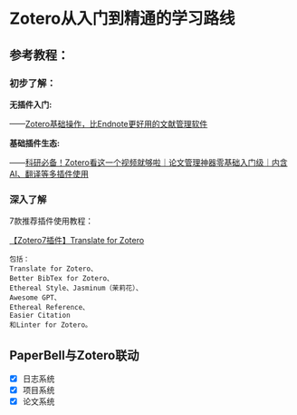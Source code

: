 # Zotero从入门到精通的学习路线

## 参考教程：

### 初步了解：


**无插件入门:**

——[Zotero基础操作，比Endnote更好用的文献管理软件](https://www.bilibili.com/video/BV1ZE411p7qT/?share_source=copy_web&vd_source=2ef7adfc171773d3b25a94de4f40ebb3)


**基础插件生态:**

——[科研必备！Zotero看这一个视频就够啦｜论文管理神器零基础入门级｜内含AI、翻译等多插件使用](https://www.bilibili.com/video/BV18SHPerEPJ/?share_source=copy_web&vd_source=2ef7adfc171773d3b25a94de4f40ebb3)


### 深入了解

7款推荐插件使用教程：

[【Zotero7插件】Translate for Zotero](https://www.bilibili.com/video/BV16DvveEEdx/?share_source=copy_web&vd_source=2ef7adfc171773d3b25a94de4f40ebb3)
```
包括：
Translate for Zotero、
Better BibTex for Zotero、
Ethereal Style、Jasminum（茉莉花）、
Awesome GPT、
Ethereal Reference、
Easier Citation
和Linter for Zotero。
```


## PaperBell与Zotero联动

- [x] 日志系统
- [x] 项目系统
- [x] 论文系统